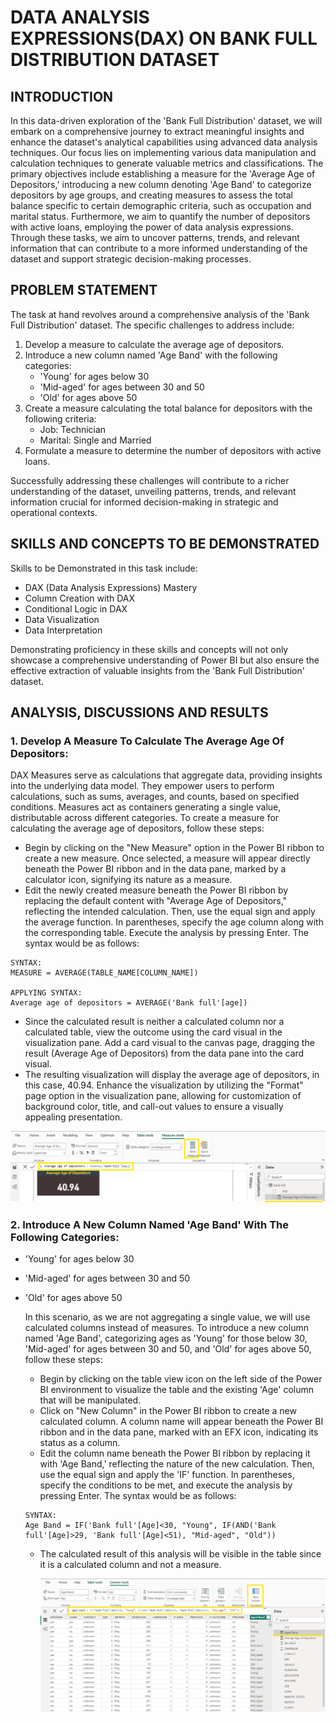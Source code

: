 # DATA ANALYSIS EXPRESSIONS(DAX) ON BANK FULL DISTRIBUTION DATASET

## INTRODUCTION

In this data-driven exploration of the 'Bank Full Distribution' dataset, we will embark on a comprehensive journey to extract meaningful insights and enhance the dataset's analytical capabilities using advanced data analysis techniques. Our focus lies on implementing various data manipulation and calculation techniques to generate valuable metrics and classifications. The primary objectives include establishing a measure for the 'Average Age of Depositors,' introducing a new column denoting 'Age Band' to categorize depositors by age groups, and creating measures to assess the total balance specific to certain demographic criteria, such as occupation and marital status. Furthermore, we aim to quantify the number of depositors with active loans, employing the power of data analysis expressions. Through these tasks, we aim to uncover patterns, trends, and relevant information that can contribute to a more informed understanding of the dataset and support strategic decision-making processes.

## PROBLEM STATEMENT

The task at hand revolves around a comprehensive analysis of the 'Bank Full Distribution' dataset. The specific challenges to address include:

1. Develop a measure to calculate the average age of depositors.
2. Introduce a new column named 'Age Band' with the following categories:
   - 'Young' for ages below 30
   - 'Mid-aged' for ages between 30 and 50
   - 'Old' for ages above 50
3. Create a measure calculating the total balance for depositors with the following criteria:
   - Job: Technician
   - Marital: Single and Married
4. Formulate a measure to determine the number of depositors with active loans.

Successfully addressing these challenges will contribute to a richer understanding of the dataset, unveiling patterns, trends, and relevant information crucial for informed decision-making in strategic and operational contexts.

## SKILLS AND CONCEPTS TO BE DEMONSTRATED

Skills to be Demonstrated in this task include:

- DAX (Data Analysis Expressions) Mastery
- Column Creation with DAX
- Conditional Logic in DAX
- Data Visualization
- Data Interpretation

Demonstrating proficiency in these skills and concepts will not only showcase a comprehensive understanding of Power BI but also ensure the effective extraction of valuable insights from the 'Bank Full Distribution' dataset.

## ANALYSIS, DISCUSSIONS AND RESULTS

### 1. Develop A Measure To Calculate The Average Age Of Depositors:

DAX Measures serve as calculations that aggregate data, providing insights into the underlying data model. They empower users to perform calculations, such as sums, averages, and counts, based on specified conditions. Measures act as containers generating a single value, distributable across different categories. To create a measure for calculating the average age of depositors, follow these steps:

- Begin by clicking on the "New Measure" option in the Power BI ribbon to create a new measure. Once selected, a measure will appear directly beneath the Power BI ribbon and in the data pane, marked by a calculator icon, signifying its nature as a measure.
- Edit the newly created measure beneath the Power BI ribbon by replacing the default content with "Average Age of Depositors," reflecting the intended calculation. Then, use the equal sign and apply the average function. In parentheses, specify the age column along with the corresponding table. Execute the analysis by pressing Enter. The syntax would be as follows:

```powerbi
SYNTAX:
MEASURE = AVERAGE(TABLE_NAME[COLUMN_NAME])

APPLYING SYNTAX:
Average age of depositors = AVERAGE('Bank full'[age])
```

- Since the calculated result is neither a calculated column nor a calculated table, view the outcome using the card visual in the visualization pane. Add a card visual to the canvas page, dragging the result (Average Age of Depositors) from the data pane into the card visual.
- The resulting visualization will display the average age of depositors, in this case, 40.94. Enhance the visualization by utilizing the "Format" page option in the visualization pane, allowing for customization of background color, title, and call-out values to ensure a visually appealing presentation.

![](Task4.png)

### 2. Introduce A New Column Named 'Age Band' With The Following Categories:

   - 'Young' for ages below 30
   - 'Mid-aged' for ages between 30 and 50
   - 'Old' for ages above 50

     In this scenario, as we are not aggregating a single value, we will use calculated columns instead of measures. To introduce a new column named 'Age Band', categorizing ages as 'Young' for those below 30, 'Mid-aged' for ages between 30 and 50, and 'Old' for ages above 50, follow these steps:
      - Begin by clicking on the table view icon on the left side of the Power BI environment to visualize the table and the existing 'Age' column that will be manipulated.
      - Click on "New Column" in the Power BI ribbon to create a new calculated column. A column name will appear beneath the Power BI ribbon and in the data pane, marked with an EFX icon, indicating its status as a column.
      - Edit the column name beneath the Power BI ribbon by replacing it with 'Age Band,' reflecting the nature of the new calculation. Then, use the equal sign and apply the 'IF' function. In parentheses, specify the conditions to be met, and execute the analysis by pressing Enter. The syntax would be as follows:

       ```powerbi
       SYNTAX:
       Age Band = IF('Bank full'[Age]<30, "Young", IF(AND('Bank full'[Age]>29, 'Bank full'[Age]<51), "Mid-aged", "Old"))
       ```
        - The calculated result of this analysis will be visible in the table since it is a calculated column and not a measure.

          ![](Task4a.png)






































